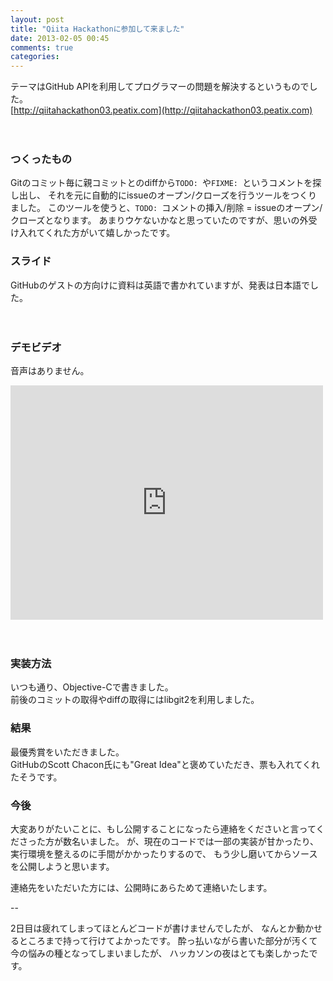 ```yaml
---
layout: post
title: "Qiita Hackathonに参加して来ました"
date: 2013-02-05 00:45
comments: true
categories: 
---
```


テーマはGitHub APIを利用してプログラマーの問題を解決するというものでした。  
[http://qiitahackathon03.peatix.com](http://qiitahackathon03.peatix.com)  

　

### つくったもの

Gitのコミット毎に親コミットとのdiffから`TODO: `や`FIXME: `というコメントを探し出し、
それを元に自動的にissueのオープン/クローズを行うツールをつくりました。
このツールを使うと、`TODO: `コメントの挿入/削除 = issueのオープン/クローズとなります。
あまりウケないかなと思っていたのですが、思いの外受け入れてくれた方がいて嬉しかったです。

### スライド

GitHubのゲストの方向けに資料は英語で書かれていますが、発表は日本語でした。
<script async class="speakerdeck-embed" data-id="928eba30511601308fcd1231381d555c" data-ratio="1.33333333333333" src="//speakerdeck.com/assets/embed.js"></script>  

　

### デモビデオ

音声はありません。
<iframe src="http://player.vimeo.com/video/58892168?title=0&amp;byline=0&amp;portrait=0" width="500" height="375" frameborder="0" webkitAllowFullScreen mozallowfullscreen allowFullScreen></iframe>

　


### 実装方法

いつも通り、Objective-Cで書きました。  
前後のコミットの取得やdiffの取得にはlibgit2を利用しました。


### 結果

最優秀賞をいただきました。  
GitHubのScott Chacon氏にも"Great Idea"と褒めていただき、票も入れてくれたそうです。


### 今後

大変ありがたいことに、もし公開することになったら連絡をくださいと言ってくださった方が数名いました。
が、現在のコードでは一部の実装が甘かったり、実行環境を整えるのに手間がかかったりするので、
もう少し磨いてからソースを公開しようと思います。

連絡先をいただいた方には、公開時にあらためて連絡いたします。

--

2日目は疲れてしまってほとんどコードが書けませんでしたが、
なんとか動かせるところまで持って行けてよかったです。
酔っ払いながら書いた部分が汚くて今の悩みの種となってしまいましたが、
ハッカソンの夜はとても楽しかったです。


